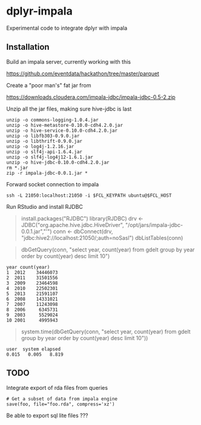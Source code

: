 # dplyr-impala 

Experimental code to integrate dplyr with impala 




## Installation 

Build an impala server, currently working with this 

https://github.com/eventdata/hackathon/tree/master/parquet


Create a "poor man's" fat jar from 

https://downloads.cloudera.com/impala-jdbc/impala-jdbc-0.5-2.zip

Unzip all the jar files, making sure hive-jdbc is last

    unzip -o commons-logging-1.0.4.jar 
    unzip -o hive-metastore-0.10.0-cdh4.2.0.jar 
    unzip -o hive-service-0.10.0-cdh4.2.0.jar 
    unzip -o libfb303-0.9.0.jar 
    unzip -o libthrift-0.9.0.jar 
    unzip -o log4j-1.2.16.jar 
    unzip -o slf4j-api-1.6.4.jar 
    unzip -o slf4j-log4j12-1.6.1.jar 
    unzip -o hive-jdbc-0.10.0-cdh4.2.0.jar
    rm *.jar 
    zip -r impala-jdbc-0.0.1.jar *



Forward socket connection to impala 

    ssh -L 21050:localhost:21050 -i $FCL_KEYPATH ubuntu@$FCL_HOST


Run RStudio and install RJDBC

 > install.packages("RJDBC")
 > library(RJDBC)
 > drv <- JDBC("org.apache.hive.jdbc.HiveDriver", "/opt/jars/impala-jdbc-0.0.1.jar","'")
 > conn <- dbConnect(drv, "jdbc:hive2://localhost:21050/;auth=noSasl")
 > dbListTables(conn)

 > dbGetQuery(conn, "select year, count(year) from gdelt group by year order by count(year) desc limit 10")

    year count(year)
    1  2012    34446073
    2  2011    31501556
    3  2009    23464598
    4  2010    22502301
    5  2013    21591107
    6  2008    14331021
    7  2007    11243098
    8  2006     6345731
    9  2003     5529024
    10 2001     4995943

 > system.time(dbGetQuery(conn, "select year, count(year) from gdelt group by year order by count(year) desc limit 10"))

    user  system elapsed 
    0.015   0.005   8.819 



## TODO

Integrate export of rda files from queries 

    # Get a subset of data from impala engine 
    save(foo, file="foo.rda", compress='xz')
    
Be able to export sql lite files ???



